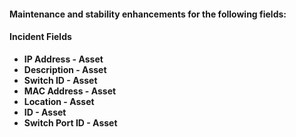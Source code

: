 #### Maintenance and stability enhancements for the following fields:

#### Incident Fields
- **IP Address - Asset**
- **Description - Asset**
- **Switch ID - Asset**
- **MAC Address - Asset**
- **Location - Asset**
- **ID - Asset**
- **Switch Port ID - Asset**
